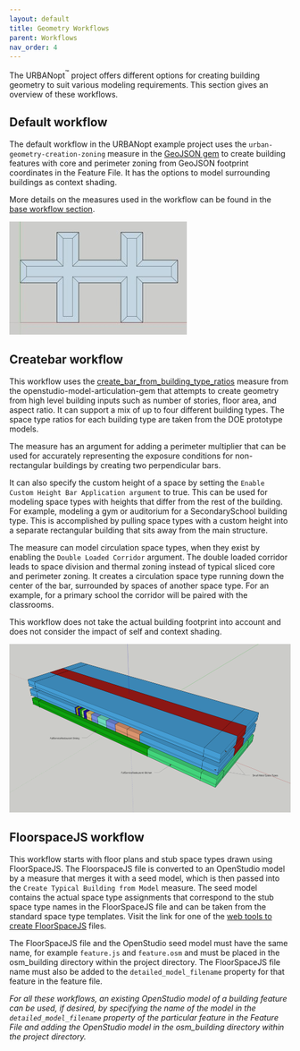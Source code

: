 ```yaml
---
layout: default
title: Geometry Workflows
parent: Workflows
nav_order: 4
---
```


The URBANopt<sup>&trade;</sup> project offers different options for creating building geometry to suit various
modeling requirements. This section gives an overview of these workflows.

## Default workflow

The default workflow in the URBANopt example project uses the `urban-geometry-creation-zoning`
measure in the [GeoJSON gem](https://urbanopt.github.io/urbanopt-geojson-gem/) to create building
features with core and perimeter zoning from GeoJSON footprint coordinates in the Feature File. It has the options to model surrounding buildings as context shading.

More details on the measures used in the
workflow can be found in the [base workflow section](../resources/customization/base_workflow.md).

![urbanopt measure workflow diagram](../doc_files/core_perimeter_zoning.jpg)


## Createbar workflow

This workflow uses the
[create_bar_from_building_type_ratios](https://github.com/NREL/openstudio-model-articulation-gem/tree/develop/lib/measures/create_bar_from_building_type_ratios)
measure from the openstudio-model-articulation-gem that attempts to create geometry from high level
building inputs such as number of stories, floor area, and aspect ratio. It can support a mix of up to four different building types. The space type ratios for each building type are taken from the DOE
prototype models.

The measure has an argument for adding a perimeter multiplier that can be used for accurately representing
the exposure conditions for non-rectangular buildings by creating two perpendicular bars.

It can also specify the custom height of a space by setting the `Enable
Custom Height Bar Application argument` to true. This can be used for modeling space types with heights that differ from the rest of the building. For example, modeling a gym or auditorium for a
SecondarySchool building type. This is accomplished by pulling space types with a custom height into a separate rectangular building that sits away from the main structure.

The measure can model circulation space types, when they exist by enabling the `Double Loaded Corridor`
argument. The double loaded corridor leads to space division and thermal zoning instead of typical
sliced core and perimeter zoning. It creates a circulation space type running down the center of the
bar, surrounded by spaces of another space type. For an example, for a primary school the corridor will be paired with the classrooms.

This workflow does not take the actual building footprint into account and does not consider
the impact of self and context shading.

![urbanopt measure workflow diagram](../doc_files/create_bar.png)


## FloorspaceJS workflow

This workflow starts with floor plans and stub space types drawn using FloorSpaceJS. The
FloorspaceJS file is converted to an OpenStudio model by a measure that merges it with a seed model,
which is then passed into the `Create Typical Building from Model` measure. The seed model contains
the actual space type assignments that correspond to the stub space type names in the FloorSpaceJS
file and can be taken from the standard space type templates. Visit the link for one of the [web tools to create FloorSpaceJS](https://nrel.github.io/floorspace.js/) files. 

The FloorSpaceJS file and the OpenStudio seed model must have the same name, for example
`feature.js` and `feature.osm` and must be placed in
the osm_building directory within the project directory. The FloorSpaceJS file name must also be added to the
`detailed_model_filename` property for that feature in the feature file.

*For all these workflows, an existing OpenStudio model of a building feature can be used, if desired, by
specifying the name of the model in the `detailed_model_filename` property of the particular feature in the Feature File and adding the OpenStudio model in the osm_building directory within the project directory.*
